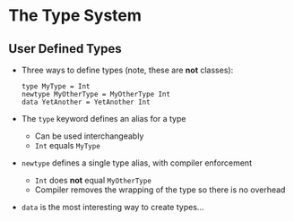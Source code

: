 # The Type System

User Defined Types
-------------------

* Three ways to define types (note, these are **not** classes):

  ```
  type MyType = Int
  newtype MyOtherType = MyOtherType Int
  data YetAnother = YetAnother Int
  ```
* The `type` keyword defines an alias for a type
  * Can be used interchangeably
  * `Int` equals `MyType`
* `newtype` defines a single type alias, with compiler enforcement
  * `Int` does **not** equal `MyOtherType`
  * Compiler removes the wrapping of the type so there is no overhead
* `data` is the most interesting way to create types...